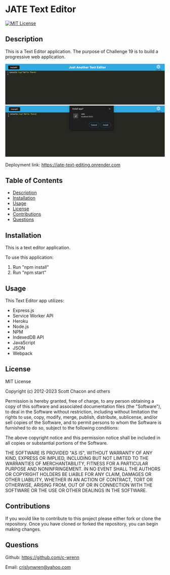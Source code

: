 # JATE Text Editor
[![MIT License](https://img.shields.io/badge/License-MIT-blue.svg)](https://opensource.org/licenses/MIT)

## Description

This is a Text Editor application. The purpose of Challenge 19 is to build a progressive web application.

![Text](image.png)
![Install](image-1.png)

Deployment link: https://jate-text-editing.onrender.com

## Table of Contents

- [Description](#description)
- [Installation](#installation)
- [Usage](#usage)
- [License](#license)
- [Contributions](#contributions)
- [Questions](#questions)

## Installation
 
This is a text editor application.

To use this application:
1. Run "npm install"
2. Run "npm start"


## Usage

This Text Editor app utilizes: 

- Express.js
- Service Worker API
- Heroku
- Node.js 
- NPM 
- IndexedDB API
- JavaScript
- JSON
- Webpack

## License

MIT License

Copyright (c) 2012-2023 Scott Chacon and others

Permission is hereby granted, free of charge, to any person obtaining
a copy of this software and associated documentation files (the
"Software"), to deal in the Software without restriction, including
without limitation the rights to use, copy, modify, merge, publish,
distribute, sublicense, and/or sell copies of the Software, and to
permit persons to whom the Software is furnished to do so, subject to
the following conditions:

The above copyright notice and this permission notice shall be
included in all copies or substantial portions of the Software.

THE SOFTWARE IS PROVIDED "AS IS", WITHOUT WARRANTY OF ANY KIND,
EXPRESS OR IMPLIED, INCLUDING BUT NOT LIMITED TO THE WARRANTIES OF
MERCHANTABILITY, FITNESS FOR A PARTICULAR PURPOSE AND
NONINFRINGEMENT. IN NO EVENT SHALL THE AUTHORS OR COPYRIGHT HOLDERS BE
LIABLE FOR ANY CLAIM, DAMAGES OR OTHER LIABILITY, WHETHER IN AN ACTION
OF CONTRACT, TORT OR OTHERWISE, ARISING FROM, OUT OF OR IN CONNECTION
WITH THE SOFTWARE OR THE USE OR OTHER DEALINGS IN THE SOFTWARE.

## Contributions

If you would like to contribute to this project please either fork or clone the repository. Once you have cloned or forked the repository, you can begin making changes.

## Questions
Github: https://github.com/c-wrenn

Email: crislynwren@yahoo.com
